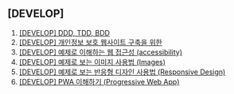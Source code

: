 ## [DEVELOP]

1. [[DEVELOP] DDD, TDD, BDD](/develop/2025/01/03/TDD_DDD_BDD/)
1. [[DEVELOP] 개인정보 보호 웹사이트 구축을 위한](/develop/2025/02/07/privacy/)
1. [[DEVELOP] 예제로 이해하는 웹 접근성 (accessibility)](/develop/2025/02/11/accessibility/)
1. [[DEVELOP] 예제로 보는 이미지 사용법 (Images)](/develop/2025/02/11/images/)
1. [[DEVELOP] 예제로 보는 반응형 디자인 사용법 (Responsive Design)](/develop/2025/02/13/responsive_design/)
1. [[DEVELOP] PWA 이해하기 (Progressive Web App)](/develop/2025/02/25/pwa/)
